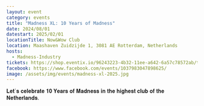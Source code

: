 ```yaml
---
layout: event
category: events
title: "Madness XL: 10 Years of Madness"
date: 2024/08/01
datestart: 2025/02/01
locationTitle: Now&Wow Club
location: Maashaven Zuidzijde 1, 3081 AE Rotterdam, Netherlands
hosts:
  - Madness-Industry
tickets: https://shop.eventix.io/96243223-4b32-11ee-a642-6a57c78572ab/tickets
facebook: https://www.facebook.com/events/1037983047898625/
image: /assets/img/events/madness-xl-2025.jpg
---
```


𝐋𝐞𝐭\`𝐬 𝐜𝐞𝐥𝐞𝐛𝐫𝐚𝐭𝐞 𝟏𝟎 𝐘𝐞𝐚𝐫𝐬 𝐨𝐟 𝐌𝐚𝐝𝐧𝐞𝐬𝐬 𝐢𝐧 𝐭𝐡𝐞 𝐡𝐢𝐠𝐡𝐞𝐬𝐭 𝐜𝐥𝐮𝐛 𝐨𝐟 𝐭𝐡𝐞 𝐍𝐞𝐭𝐡𝐞𝐫𝐥𝐚𝐧𝐝𝐬.